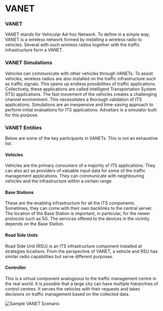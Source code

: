 # VANET


### VANET 
VANET stands for Vehicular Ad-hoc Network.
To define in a simple way, VANET is a wireless network formed by _installing_ a wireless radio to vehicles.
Several with such wireless radios together with the traffic infrastructure form a VANET.

### VANET Simulations
Vehicles can communicate with other vehicles through VANETs.
To assist vehicles, wireless radios are also installed on the traffic infrastructure such as traffic signals.
This opens up endless possibilities of traffic applications.
Collectively, these applications are called Intelligent Transportation System (ITS) applications.
The fast movement of the vehicles creates a challenging channel environment. 
This necessitates a thorough validation of ITS applications.
Simulations are an inexpensive and time-saving approach to perform initial evaluations for ITS applications.
Advaitars is a simulator built for this purpose. 

### VANET Entities

Below are some of the key participants in VANETs.
This is not an exhaustive list.

#### Vehicles
Vehicles are the primary _consumers_ of a majority of ITS applications.
They can also act as providers of valuable input data for some of the traffic management applications. 
They can communicate with neighbouring vehicles and the infrastructure within a certain range.

#### Base Stations
These are the enabling infrastructure for all the ITS components.
Sometimes, they can come with their own backlinks to the central server. 
The location of the Base Station is important, in particular, for the newer protocols such as 5G.
The services offered to the devices in the vicinity depends on the Base Station.

#### Road Side Units
Road Side Unit (RSU) is an ITS infrastructure component installed at strategies locations.
From the perspective of VANET, a vehicle and RSU has similar radio capabilities but serve different purposes.

#### Controller
This is a virtual component analogoous to the traffic management centre in the real world.
It is possible that a large city can have multiple hierarchies of control centres. 
It serves the vehicles with their requests and takes decisions on traffic management based on the collected data.

![Sample VANET Scenario](images/architectures/vanet_structure.png)

